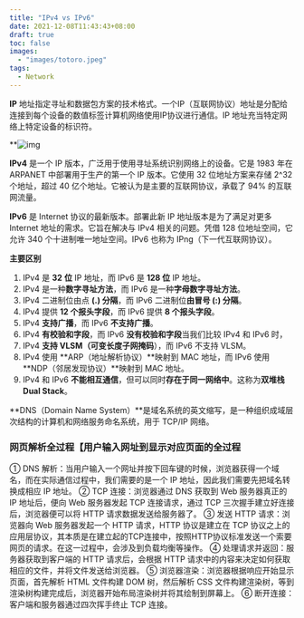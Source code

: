 ```yaml
---
title: "IPv4 vs IPv6"
date: 2021-12-08T11:43:43+08:00
draft: true
toc: false
images:
  - "images/totoro.jpeg"
tags: 
  - Network
---
```


**IP** 地址指定寻址和数据包方案的技术格式。一个IP（互联网协议）地址是分配给连接到每个设备的数值标签计算机网络使用IP协议进行通信。IP 地址充当特定网络上特定设备的标识符。

**![img](https://lh5.googleusercontent.com/znd-u3cSUp_oEije9tcKq6k3qzNORFrs3UJENS9dd60OQB5u8GAdSjmjaoUaYtYCiQcEKAORc5mbIQB6EuGaZ9RzrX0vroMZkL0W7X3j8T80xo-HPGKlcZajzKfHqCKWZQ4JgVI)

**IPv4** 是一个 IP 版本，广泛用于使用寻址系统识别网络上的设备。它是 1983 年在 ARPANET 中部署用于生产的第一个 IP 版本。它使用 32 位地址方案来存储 2^32 个地址，超过 40 亿个地址。它被认为是主要的互联网协议，承载了 94% 的互联网流量。

**IPv6** 是 Internet 协议的最新版本。部署此新 IP 地址版本是为了满足对更多 Internet 地址的需求。它旨在解决与 IPv4 相关的问题。凭借 128 位地址空间，它允许 340 个十进制唯一地址空间。IPv6 也称为 IPng（下一代互联网协议）。

**主要区别**

1. IPv4 是 **32** **位** IP 地址，而 IPv6 是 **128 位** IP 地址。
2. IPv4 是一种**数字寻址方法**，而 IPv6 是一种**字母数字寻址方法**。
3. IPv4 二进制位由点 **(.) 分隔**，而 IPv6 二进制位**由冒号 (:) 分隔**。
4. IPv4 提供 **12 个报头字段**，而 IPv6 提供 **8 个报头字段**。
5. IPv4 **支持广播**，而 IPv6 **不支持广播**。
6. IPv4 **有校验和字段**，而 IPv6 **没有校验和字段**当我们比较 IPv4 和 IPv6 时，
7. IPv4 **支持 VLSM（可变长度子网掩码**），而 IPv6 不支持 VLSM。
8. IPv4 使用 **ARP（地址解析协议）**映射到 MAC 地址，而 IPv6 使用 **NDP（邻居发现协议）**映射到 MAC 地址。
9. IPv4 和 IPv6 **不能相互通信**，但可以同时**存在于同一网络中**。这称为**双堆栈 Dual Stack**。

**DNS（Domain Name System）**是域名系统的英文缩写，是一种组织成域层次结构的计算机和网络服务命名系统，用于 TCP/IP 网络。



### **网页解析全过程【用户输入网址到显示对应页面的全过程**
① DNS 解析：当用户输入一个网址并按下回车键的时候，浏览器获得一个域名，而在实际通信过程中，我们需要的是一个 IP 地址，因此我们需要先把域名转换成相应 IP 地址。
② TCP 连接：浏览器通过 DNS 获取到 Web 服务器真正的 IP 地址后，便向 Web 服务器发起 TCP 连接请求，通过 TCP 三次握手建立好连接后，浏览器便可以将 HTTP 请求数据发送给服务器了。
③ 发送 HTTP 请求：浏览器向 Web 服务器发起一个 HTTP 请求，HTTP 协议是建立在 TCP 协议之上的应用层协议，其本质是在建立起的TCP连接中，按照HTTP协议标准发送一个索要网页的请求。在这一过程中，会涉及到负载均衡等操作。
④ 处理请求并返回：服务器获取到客户端的 HTTP 请求后，会根据 HTTP 请求中的内容来决定如何获取相应的文件，并将文件发送给浏览器。
⑤ 浏览器渲染：浏览器根据响应开始显示页面，首先解析 HTML 文件构建 DOM 树，然后解析 CSS 文件构建渲染树，等到渲染树构建完成后，浏览器开始布局渲染树并将其绘制到屏幕上。
⑥ 断开连接：客户端和服务器通过四次挥手终止 TCP 连接。